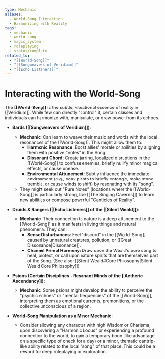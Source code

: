 ```yaml
---
type: Mechanic
aliases:
  - World-Song Interaction
  - Harmonizing with Reality
tags:
  - mechanic
  - world_song
  - magic_system
  - roleplaying
  - status/complete
related_to:
  - "[[World-Song]]"
  - "[[Songweavers of Veridium]]"
  - "[[Echo Listeners]]"
---
```

# Interacting with the World-Song

The **[[World-Song]]** is the subtle, vibrational essence of reality in [[Veridium]]. While few can directly "control" it, certain classes and individuals can harmonize with, manipulate, or draw power from its echoes.

* **Bards ([[Songweavers of Veridium]])**:
    * **Mechanic**: Can learn to weave their music and words with the local resonances of the [[World-Song]]. This might allow them to:
        * **Harmonic Resonance**: Boost allies' morale or abilities by aligning them with positive "notes" in the Song.
        * **Dissonant Chord**: Create jarring, localized disruptions in the [[World-Song]] to confuse enemies, briefly nullify minor magical effects, or cause unease.
        * **Environmental Attunement**: Subtly influence the immediate environment (e.g., coax plants to briefly entangle, make stone tremble, or cause winds to shift) by resonating with its "song".
    * They might seek out "Pure Notes" (locations where the [[World-Song]] is particularly strong, like [[The Singing Caverns]]) to learn new abilities or compose powerful "Canticles of Reality".

* **Druids & Rangers ([[Echo Listeners]] of the [[Silent Weald]])**:
    * **Mechanic**: Their connection to nature is a deep attunement to the [[World-Song]] as it manifests in living things and natural phenomena. They can:
        * **Sense Disturbances**: Feel "discord" in the [[World-Song]] caused by unnatural creatures, pollution, or [[Great Dissonance|Dissonance]].
        * **Channel Primal Harmony**: Draw upon the Weald's pure song to heal, protect, or call upon nature spirits that are themselves part of the Song. (See also: [[Silent Weald#Core Philosophy|Silent Weald Core Philosophy]])

* **Psions (Certain Disciplines - Resonant Minds of the [[Aetheric Ascendancy]])**:
    * **Mechanic**: Some psions might develop the ability to perceive the "psychic echoes" or "mental frequencies" of the [[World-Song]], interpreting them as emotional currents, premonitions, or the collective unconscious of a region.

* **World-Song Manipulation as a Minor Mechanic**:
    * Consider allowing any character with high Wisdom or Charisma, upon discovering a "Harmonic Locus" or experiencing a profound connection to the world, to gain a temporary boon (like advantage on a specific type of check for a day) or a minor, thematic cantrip-like ability related to the local "song" of that place. This could be a reward for deep roleplaying or exploration.